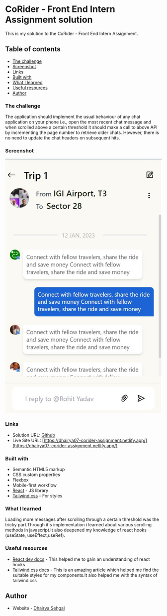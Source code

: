 # CoRider - Front End Intern Assignment solution

This is my solution to the CoRider - Front End Intern Assignment.

## Table of contents

- [The challenge](#the-challenge)
- [Screenshot](#screenshot)
- [Links](#links)
- [Built with](#built-with)
- [What I learned](#what-i-learned)
- [Useful resources](#useful-resources)
- [Author](#author)

### The challenge

The application should implement the usual behaviour of any chat application on your phone i.e., open the most recent chat message and when scrolled above a certain threshold it should make a call to above API by incrementing the page number to retrieve older chats. However, there is no need to update the chat headers on subsequent hits.

### Screenshot

![](./screenshot.jpg)

### Links

- Solution URL: [Github](https://github.com/DhairyaSehgal07/co-rider)
- Live Site URL: [https://dhairya07-corider-assignment.netlify.app/](https://dhairya07-corider-assignment.netlify.app/)

### Built with

- Semantic HTML5 markup
- CSS custom properties
- Flexbox
- Mobile-first workflow
- [React](https://reactjs.org/) - JS library
- [Tailwind css](https://tailwindcss.com/) - For styles

### What I learned

Loading more messages after scrolling through a certain threshold was the tricky part.Through it's implementation i learned about various scrolling methods in javascript.It also deepened my knowledge of react hooks (useState, useEffect,useRef).

### Useful resources

- [React dev docs](https://react.dev/) - This helped me to gain an understanding of react hooks
- [Tailwind css docs](https://tailwindcss.com/) - This is an amazing article which helped me find the suitable styles for my components.It also helped me with the syntax of tailwind css

## Author

- Website - [Dhairya Sehgal](https://dhairya-sehgal-portfolio.netlify.app/)
